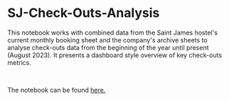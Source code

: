 # SJ-Check-Outs-Analysis

This notebook works with combined data from the Saint James hostel's current monthly booking sheet and the company's archive sheets to analyse check-outs data from the beginning of the year until present (August 2023). It presents a dashboard style overview of key check-outs metrics.

<br/>

The notebook can be found [here.](Notebooks/SJ_check_outs_analysis.ipynb)
